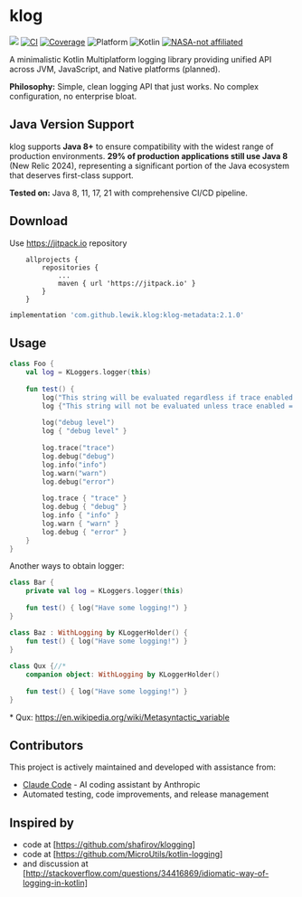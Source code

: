 # klog

[![](https://jitpack.io/v/lewik/klog.svg)](https://jitpack.io/#lewik/klog)
[![CI](https://github.com/lewik/klog/actions/workflows/ci.yml/badge.svg)](https://github.com/lewik/klog/actions/workflows/ci.yml)
[![Coverage](https://img.shields.io/endpoint?url=https://gist.githubusercontent.com/lewik/b519fc518e28671da0089ae4f911d699/raw/klog-coverage.json)](https://github.com/lewik/klog/actions/workflows/coverage.yml)
![Platform](https://img.shields.io/badge/platform-jvm%20%7C%20js-orange?logo=kotlin)
![Kotlin](https://img.shields.io/badge/kotlin-2.2.0-blue?logo=kotlin)
[![NASA-not affiliated](https://img.shields.io/badge/NASA-not%20affiliated-blue?logo=nasa)](STARTUP.md)

A minimalistic Kotlin Multiplatform logging library providing unified API across JVM, JavaScript, and Native platforms (planned).

**Philosophy:** Simple, clean logging API that just works. No complex configuration, no enterprise bloat.

## Java Version Support

klog supports **Java 8+** to ensure compatibility with the widest range of production environments. **29% of production applications still use Java 8** (New Relic 2024), representing a significant portion of the Java ecosystem that deserves first-class support.

**Tested on:** Java 8, 11, 17, 21 with comprehensive CI/CD pipeline.
                                      
                                      
## Download
Use https://jitpack.io repository
```
	allprojects {
		repositories {
			...
			maven { url 'https://jitpack.io' }
		}
	}
```

```gradle
implementation 'com.github.lewik.klog:klog-metadata:2.1.0'
```

## Usage                                              
```kotlin
class Foo {
    val log = KLoggers.logger(this)
    
    fun test() {
        log("This string will be evaluated regardless if trace enabled = ${log.isTraceEnabled}")
        log {"This string will not be evaluated unless trace enabled = ${log.isTraceEnabled}"}
    
        log("debug level")
        log { "debug level" }
        
        log.trace("trace")
        log.debug("debug")
        log.info("info")
        log.warn("warn")
        log.debug("error")
        
        log.trace { "trace" }
        log.debug { "debug" }
        log.info { "info" }
        log.warn { "warn" }
        log.debug { "error" }
    }
}
```

Another ways to obtain logger:
```kotlin
class Bar {
    private val log = KLoggers.logger(this)
    
    fun test() { log("Have some logging!") }
}

class Baz : WithLogging by KLoggerHolder() {
    fun test() { log("Have some logging!") }
}
 
class Qux {//*
    companion object: WithLogging by KLoggerHolder() 
    
    fun test() { log("Have some logging!") }
} 

```

\* Qux: https://en.wikipedia.org/wiki/Metasyntactic_variable


## Contributors

This project is actively maintained and developed with assistance from:
- [Claude Code](https://claude.ai/code) - AI coding assistant by Anthropic
- Automated testing, code improvements, and release management

## Inspired by
- code at [https://github.com/shafirov/klogging] 
- code at [https://github.com/MicroUtils/kotlin-logging] 
- and discussion at [http://stackoverflow.com/questions/34416869/idiomatic-way-of-logging-in-kotlin]
